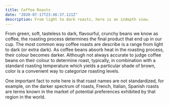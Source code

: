 ```yaml
---
title: Coffee Roasts
date: "2020-07-17T23:46:37.121Z"
description: From light to dark roasts, here is an indepth view.
---
```


From green, soft, tasteless to dark, flavourful, crunchy beans we know as coffee, the roasting process determines the final product that end up in our cup.  The most common way coffee roasts are describe is a range from light to dark (or extra dark). As coffee beans absorb heat in the roasting process, their colour becomes darker. Although not always accurate to judge coffee beans on their colour to determine roast, typically, in combination with a standard roasting temperature which yields a particular shade of brown, color is a convenient way to categorize roasting levels.

One important fact to note here is that roast names are not standardized, for example, on the darker spectrum of roasts, French, Italian, Spanish roasts are terms known in the market of potential preferences exhibited by that region in the world.